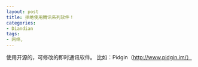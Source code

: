 ```yaml
---
layout: post
title: 拒绝使用腾讯系列软件！
categories:
- Diandian
tags:
- 网络, 
---
```

使用开源的，可修改的即时通讯软件。 比如：Pidgin（http://www.pidgin.im/）